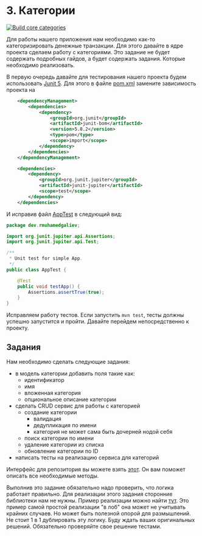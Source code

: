 # 3. Категории

[![Build core categories](https://github.com/rmuhamedgaliev/treasurer/actions/workflows/3_core_categories_build.yml/badge.svg)](https://github.com/rmuhamedgaliev/treasurer/actions/workflows/3_core_categories_build.yml)

Для работы нашего приложения нам необходимо как-то категоризировать денежные транзакции. Для этого давайте в ядре проекта сделаем работу с категориями. Это задание не будет содержать подробных гайдов, а будет содержать задания. Которые необходимо реализовать. 

В первую очередь давайте для тестирования нашего проекта будем использовать [Junit 5](https://junit.org/junit5/). Для этого в файле [pom.xml](./treasurer/core/pom.xml) замените зависимость проекта на 

```xml
	<dependencyManagement>
		<dependencies>
			<dependency>
				<groupId>org.junit</groupId>
				<artifactId>junit-bom</artifactId>
				<version>5.8.2</version>
				<type>pom</type>
				<scope>import</scope>
			</dependency>
		</dependencies>
	</dependencyManagement>

	<dependencies>
		<dependency>
			<groupId>org.junit.jupiter</groupId>
			<artifactId>junit-jupiter</artifactId>
			<scope>test</scope>
		</dependency>
	</dependencies>
```

И исправив файл [AppTest](./treasurer/core/src/test/java/dev/rmuhamedgaliev/AppTest.java) в следующий вид:

```java
package dev.rmuhamedgaliev;

import org.junit.jupiter.api.Assertions;
import org.junit.jupiter.api.Test;

/**
 * Unit test for simple App.
 */
public class AppTest {

    @Test
    public void testApp() {
        Assertions.assertTrue(true);
    }
}
```

Исправляем работу тестов. Если запустить `mvn test`, тесты должны успешно запустится и пройти. Давайте перейдем непосредственно к проекту. 

## Задания

Нам необходимо сделать следующие задания:

- в модель категории добавить поля такие как:
    - идентификатор
    - имя
    - вложенная категория
    - опциональное описание категории
- сделать CRUD сервис для работы с категорией
    - создание категории
        - валидация
        - дедупликация по имени
        - категория не может сама быть дочерней нодой себя
    - поиск категории по имени
    - удаление категории из списка
    - обновление категории по ID
- написать тесты на реализацию сервиса для категорий

Интерфейс для репозитория вы можете взять [этот](./treasurer/core/src/main/java/dev/rmuhamedgaliev/domain/category/CategoryRepository.java). Он вам поможет описать все необходимые методы.

Выполнив это задание обязательно надо проверить, что логика работает правильно. Для реализации этого задания сторонние библиотеки нам не нужны. Пример реализации можно найти [тут](./treasurer/core/src/main/java/dev/rmuhamedgaliev/domain/category/InMemoryCategoryRepository.java). Это пример самой простой реализации "в лоб" она может не учитывать крайних случаев. Но может быть полезной опорой для размышлений. Не стоит 1 в 1 дублировать эту логику. Буду ждать ваших оригинальных решений. Обязательно проверяйте свое решение тестами.
